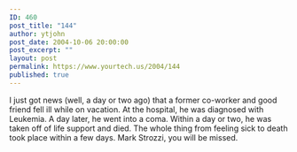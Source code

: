 ```yaml
---
ID: 460
post_title: "144"
author: ytjohn
post_date: 2004-10-06 20:00:00
post_excerpt: ""
layout: post
permalink: https://www.yourtech.us/2004/144
published: true
---
```

I just got news (well, a day or two ago) that a  former co-worker and good friend fell ill while on vacation.  At the hospital, he was diagnosed with Leukemia.  A day later, he went into a coma.  Within a day or two, he was taken off of life support and died.  The whole thing from feeling sick to death took place within a few days.  Mark Strozzi, you will be missed.